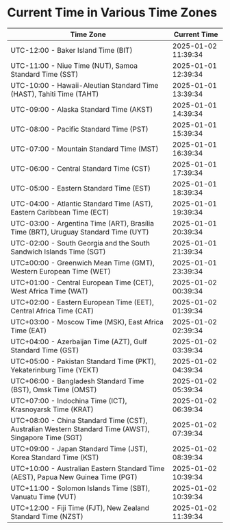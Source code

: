 # Current Time in Various Time Zones

| Time Zone | Current Time |
|-----------|--------------|
| UTC-12:00 - Baker Island Time (BIT) | 2025-01-02 11:39:34 |
| UTC-11:00 - Niue Time (NUT), Samoa Standard Time (SST) | 2025-01-01 12:39:34 |
| UTC-10:00 - Hawaii-Aleutian Standard Time (HAST), Tahiti Time (TAHT) | 2025-01-01 13:39:34 |
| UTC-09:00 - Alaska Standard Time (AKST) | 2025-01-01 14:39:34 |
| UTC-08:00 - Pacific Standard Time (PST) | 2025-01-01 15:39:34 |
| UTC-07:00 - Mountain Standard Time (MST) | 2025-01-01 16:39:34 |
| UTC-06:00 - Central Standard Time (CST) | 2025-01-01 17:39:34 |
| UTC-05:00 - Eastern Standard Time (EST) | 2025-01-01 18:39:34 |
| UTC-04:00 - Atlantic Standard Time (AST), Eastern Caribbean Time (ECT) | 2025-01-01 19:39:34 |
| UTC-03:00 - Argentina Time (ART), Brasília Time (BRT), Uruguay Standard Time (UYT) | 2025-01-01 20:39:34 |
| UTC-02:00 - South Georgia and the South Sandwich Islands Time (SGT) | 2025-01-01 21:39:34 |
| UTC±00:00 - Greenwich Mean Time (GMT), Western European Time (WET) | 2025-01-01 23:39:34 |
| UTC+01:00 - Central European Time (CET), West Africa Time (WAT) | 2025-01-02 00:39:34 |
| UTC+02:00 - Eastern European Time (EET), Central Africa Time (CAT) | 2025-01-02 01:39:34 |
| UTC+03:00 - Moscow Time (MSK), East Africa Time (EAT) | 2025-01-02 02:39:34 |
| UTC+04:00 - Azerbaijan Time (AZT), Gulf Standard Time (GST) | 2025-01-02 03:39:34 |
| UTC+05:00 - Pakistan Standard Time (PKT), Yekaterinburg Time (YEKT) | 2025-01-02 04:39:34 |
| UTC+06:00 - Bangladesh Standard Time (BST), Omsk Time (OMST) | 2025-01-02 05:39:34 |
| UTC+07:00 - Indochina Time (ICT), Krasnoyarsk Time (KRAT) | 2025-01-02 06:39:34 |
| UTC+08:00 - China Standard Time (CST), Australian Western Standard Time (AWST), Singapore Time (SGT) | 2025-01-02 07:39:34 |
| UTC+09:00 - Japan Standard Time (JST), Korea Standard Time (KST) | 2025-01-02 08:39:34 |
| UTC+10:00 - Australian Eastern Standard Time (AEST), Papua New Guinea Time (PGT) | 2025-01-02 10:39:34 |
| UTC+11:00 - Solomon Islands Time (SBT), Vanuatu Time (VUT) | 2025-01-02 10:39:34 |
| UTC+12:00 - Fiji Time (FJT), New Zealand Standard Time (NZST) | 2025-01-02 11:39:34 |

